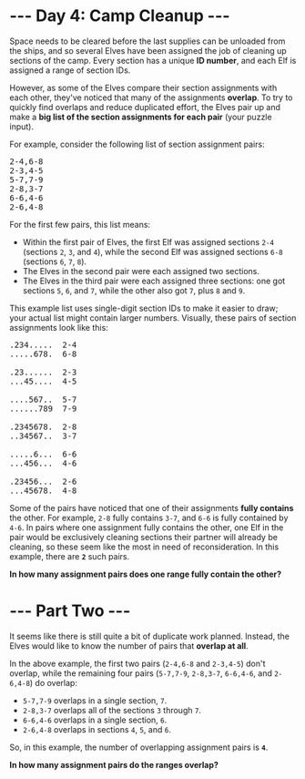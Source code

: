# --- Day 4: Camp Cleanup ---
Space needs to be cleared before the last supplies can be unloaded from the ships, and so several Elves have been
assigned the job of cleaning up sections of the camp. Every section has a unique __ID number__, and each Elf is assigned
a range of section IDs.

However, as some of the Elves compare their section assignments with each other, they've noticed that many of the
assignments __overlap__. To try to quickly find overlaps and reduce duplicated effort, the Elves pair up and make a
__big list of the section assignments for each pair__ (your puzzle input).

For example, consider the following list of section assignment pairs:

<pre>
2-4,6-8
2-3,4-5
5-7,7-9
2-8,3-7
6-6,4-6
2-6,4-8
</pre>

For the first few pairs, this list means:

- Within the first pair of Elves, the first Elf was assigned sections <code>2-4</code> (sections <code>2</code>,
<code>3</code>, and <code>4</code>), while the second Elf was assigned sections <code>6-8</code> (sections
<code>6</code>, <code>7</code>, <code>8</code>).
- The Elves in the second pair were each assigned two sections.
- The Elves in the third pair were each assigned three sections: one got sections <code>5</code>, <code>6</code>, and
<code>7</code>, while the other also got <code>7</code>, plus <code>8</code> and <code>9</code>.

This example list uses single-digit section IDs to make it easier to draw; your actual list might contain larger
numbers. Visually, these pairs of section assignments look like this:

<pre>
.234.....  2-4
.....678.  6-8

.23......  2-3
...45....  4-5

....567..  5-7
......789  7-9

.2345678.  2-8
..34567..  3-7

.....6...  6-6
...456...  4-6

.23456...  2-6
...45678.  4-8
</pre>

Some of the pairs have noticed that one of their assignments __fully contains__ the other. For example, <code>2-8</code>
fully contains <code>3-7</code>, and <code>6-6</code> is fully contained by <code>4-6</code>. In pairs where one
assignment fully contains the other, one Elf in the pair would be exclusively cleaning sections their partner will
already be cleaning, so these seem like the most in need of reconsideration. In this example, there are
<code><b>2</b></code> such pairs.

__In how many assignment pairs does one range fully contain the other?__

# --- Part Two ---
It seems like there is still quite a bit of duplicate work planned. Instead, the Elves would like to know the number of
pairs that __overlap at all__.

In the above example, the first two pairs (<code>2-4,6-8</code> and <code>2-3,4-5</code>) don't overlap, while the
remaining four pairs (<code>5-7,7-9</code>, <code>2-8,3-7</code>, <code>6-6,4-6</code>, and <code>2-6,4-8</code>) do
overlap:

- <code>5-7,7-9</code> overlaps in a single section, <code>7</code>.
- <code>2-8,3-7</code> overlaps all of the sections <code>3</code> through <code>7</code>.
- <code>6-6,4-6</code> overlaps in a single section, <code>6</code>.
- <code>2-6,4-8</code> overlaps in sections <code>4</code>, <code>5</code>, and <code>6</code>.

So, in this example, the number of overlapping assignment pairs is <code><b>4</b></code>.

__In how many assignment pairs do the ranges overlap?__
